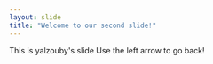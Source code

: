 ```yaml
---
layout: slide
title: "Welcome to our second slide!"
---
```

This is yalzouby's slide
Use the left arrow to go back!
